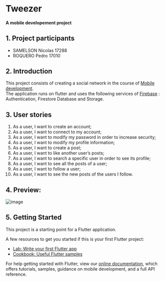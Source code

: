 # Tweezer

#### A mobile developement project

## 1. Project participants

- SAMELSON Nicolas 17288
- ROQUERO Pedro 17010

## 2. Introduction

This project consists of creating a social network in the course of [Mobile development](https://quentin.lurkin.xyz/courses/mobile/projet2022/index.html).  
The application runs on flutter and uses the following services of [Firebase](https://console.firebase.google.com/u/0/) : Authentication, Firestore Database and Storage.

## 3. User stories

1. As a user, I want to create an account;
2. As a user, I want to connect to my account;
3. As a user, I want to modify my password in order to increase security;
4. As a user, I want to modify my profile information;
5. As a user, I want to create a post;
6. As a user, I want to like another user’s posts;
7. As a user, I want to search a specific user in order to see its profile;
8. As a user, I want to see all the posts of a user;
9. As a user, I want to follow a user;
10. As a user, I want to see the new posts of the users I follow.

## 4. Preview:
![image](https://user-images.githubusercontent.com/61003408/174428789-cde362cf-ed7c-4d8c-b136-0d66c60c9bb5.png)




## 5. Getting Started

This project is a starting point for a Flutter application.

A few resources to get you started if this is your first Flutter project:

- [Lab: Write your first Flutter app](https://flutter.dev/docs/get-started/codelab)
- [Cookbook: Useful Flutter samples](https://flutter.dev/docs/cookbook)

For help getting started with Flutter, view our
[online documentation](https://flutter.dev/docs), which offers tutorials,
samples, guidance on mobile development, and a full API reference.

